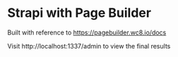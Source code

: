 # Strapi with Page Builder

Built with reference to https://pagebuilder.wc8.io/docs

Visit http://localhost:1337/admin to view the final results
